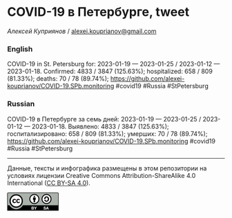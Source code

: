 COVID-19 в Петербурге, tweet
============================

*Алексей Куприянов* /
<a href="mailto:alexei.kouprianov@gmail.com" class="email">alexei.kouprianov@gmail.com</a>

### English

COVID-19 in St. Petersburg for: 2023-01-19 — 2023-01-25 / 2023-01-12 —
2023-01-18. Сonfirmed: 4833 / 3847 (125.63%); hospitalized: 658 / 809
(81.33%); deaths: 70 / 78 (89.74%);
<a href="https://github.com/alexei-kouprianov/COVID-19.SPb.monitoring" class="uri">https://github.com/alexei-kouprianov/COVID-19.SPb.monitoring</a>
\#covid19 \#Russia \#StPetersburg

### Russian

COVID-19 в Петербурге за семь дней: 2023-01-19 — 2023-01-25 / 2023-01-12
— 2023-01-18. Выявлено: 4833 / 3847 (125.63%); госпитализировано: 658 /
809 (81.33%); умерших: 70 / 78 (89.74%);
<a href="https://github.com/alexei-kouprianov/COVID-19.SPb.monitoring" class="uri">https://github.com/alexei-kouprianov/COVID-19.SPb.monitoring</a>
\#covid19 \#Russia \#StPetersburg

------------------------------------------------------------------------

Данные, тексты и инфографика размещены в этом репозитории на условиях
лицензии Creative Commons Attribution-ShareAlike 4.0 International ([CC
BY-SA 4.0](https://creativecommons.org/licenses/by-sa/4.0/)).

![](../misc/CC-BY-SA-icon.png "CC-BY-SA")
